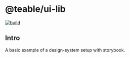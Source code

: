 # @teable/ui-lib

<p align="left">
  <a aria-label="Build" href="https://github.com/teableio/teable/actions?query=workflow%3ACI">
    <img alt="build" src="https://img.shields.io/github/workflow/status/teable-group/teable/CI-web-app/main?label=CI&logo=github&style=flat-quare&labelColor=000000" />
  </a>
</p>

## Intro

A basic example of a design-system setup with storybook.
